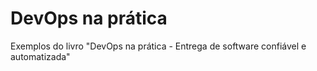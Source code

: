 # DevOps na prática
Exemplos do livro "DevOps na prática - Entrega de software confiável e automatizada"
